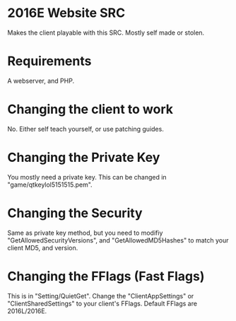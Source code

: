 # 2016E Website SRC
Makes the client playable with this SRC. Mostly self made or stolen.
# Requirements
A webserver, and PHP.
# Changing the client to work
No. Either self teach yourself, or use patching guides.
# Changing the Private Key
You mostly need a private key. This can be changed in "game/qtkeylol5151515.pem".
# Changing the Security
Same as private key method, but you need to modifiy "GetAllowedSecurityVersions", and "GetAllowedMD5Hashes" to match your client MD5, and version.
# Changing the FFlags (Fast Flags)
This is in "Setting/QuietGet". Change the "ClientAppSettings" or "ClientSharedSettings" to your client's FFlags. Default FFlags are 2016L/2016E.
